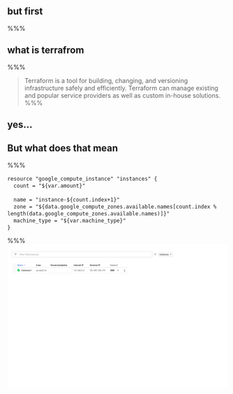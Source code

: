 ## but first

%%%
## what is terrafrom

%%%
> Terraform is a tool for building, changing, and versioning infrastructure safely and efficiently. Terraform can manage existing and popular service providers as well as custom in-house solutions.
%%%
## yes...
## But what does that mean

%%%
```hcl
resource "google_compute_instance" "instances" {
  count = "${var.amount}"

  name = "instance-${count.index+1}"
  zone = "${data.google_compute_zones.available.names[count.index % length(data.google_compute_zones.available.names)]}"
  machine_type = "${var.machine_type}"
}
```
%%%
![google image](assets/one_instance.png)
